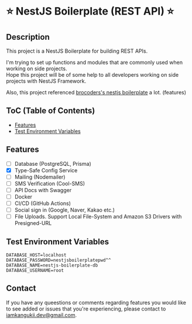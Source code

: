 # ⭐️ NestJS Boilerplate (REST API) ⭐️

## Description

This project is a NestJS Boilerplate for building REST APIs.

I'm trying to set up functions and modules that are commonly used when working on side projects.<br/>
Hope this project will be of some help to all developers working on side projects with NestJS Framework.

Also, this project referenced [brocoders's nestjs boilerplate](https://github.com/brocoders/nestjs-boilerplate?tab=readme-ov-file) a lot. (features)

## ToC (Table of Contents)

- [Features](#features)
- [Test Environment Variables](#test-environment-variables)

## Features

- [ ] Database (PostgreSQL, Prisma)
- [X] Type-Safe Config Service
- [ ] Mailing (Nodemailer)
- [ ] SMS Verification (Cool-SMS)
- [ ] API Docs with Swagger
- [ ] Docker
- [ ] CI/CD (GitHub Actions)
- [ ] Social sign in (Google, Naver, Kakao etc.)
- [ ] File Uploads. Support Local File-System and Amazon S3 Drivers with Presigned-URL

## Test Environment Variables

```
DATABASE_HOST=localhost
DATABASE_PASSWORD=nestjsboilerplatepwd^^
DATABASE_NAME=nestjs-boilerplate-db
DATABASE_USERNAME=root
```

## Contact

If you have any queestions or comments regarding features you would like to see added or issues that you're experiencing, please contact to [iamkangukii.dev@gmail.com](mailto:iamkangukii.dev@gmail.com).
